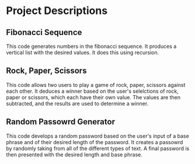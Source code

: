 # Project Descriptions

## Fibonacci Sequence
This code generates numbers in the fibonacci sequence. It produces a vertical list with the desired values. It does this using recursion.

## Rock, Paper, Scissors
This code allows two users to play a game of rock, paper, scissors against each other. It deduces a winner based on the user's selelctions of rock, paper or scissors, which each have their own value. The values are then subtracted, and the results are used to determine a winner.

## Random Passowrd Generator
This code develops a random password based on the user's input of a base phrase and of their desired length of the password. It creates a passowrd by randomly taking from all of the different types of text. A final password is then presented with the desired length and base phrase.


